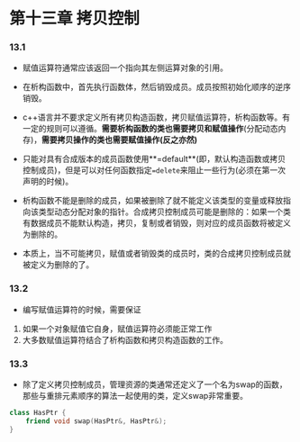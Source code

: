 # 第十三章 拷贝控制

### 13.1

+ 赋值运算符通常应该返回一个指向其左侧运算对象的引用。

+ 在析构函数中，首先执行函数体，然后销毁成员。成员按照初始化顺序的逆序销毁。

+ c++语言并不要求定义所有拷贝构造函数，拷贝赋值运算符，析构函数等。有一定的规则可以遵循。**需要析构函数的类也需要拷贝和赋值操作**(分配动态内存)，**需要拷贝操作的类也需要赋值操作(反之亦然)**

+ 只能对具有合成版本的成员函数使用**=default**(即，默认构造函数或拷贝控制成员)，但是可以对任何函数指定`=delete`来阻止一些行为(必须在第一次声明的时候)。

+ 析构函数不能是删除的成员，如果被删除了就不能定义该类型的变量或释放指向该类型动态分配对象的指针。合成拷贝控制成员可能是删除的：如果一个类有数据成员不能默认构造，拷贝，复制或者销毁，则对应的成员函数将被定义为删除的。

+ 本质上，当不可能拷贝，赋值或者销毁类的成员时，类的合成拷贝控制成员就被定义为删除的了。


### 13.2

+ 编写赋值运算符的时候，需要保证
1. 如果一个对象赋值它自身，赋值运算符必须能正常工作
2. 大多数赋值运算符结合了析构函数和拷贝构造函数的工作。


### 13.3

+ 除了定义拷贝控制成员，管理资源的类通常还定义了一个名为swap的函数，那些与重排元素顺序的算法一起使用的类，定义swap非常重要。
```c++
class HasPtr {
    friend void swap(HasPtr&, HasPtr&);
}
```
